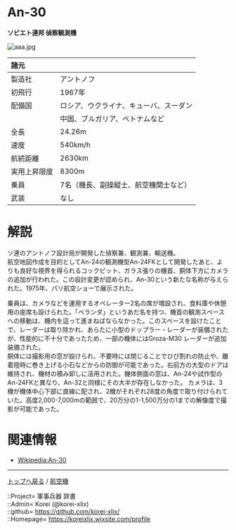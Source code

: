 # An-30
**ソビエト連邦 偵察観測機**

![aaa.jpg](https://bn02pap001files.storage.live.com/y4m-01CHeYTKa1Ny16ADa6wFM8fmwZUBjJqF3JbluTWnAkpWOz1oYpx8PCmWjoBtzcmzyDRUPTa6jApfbBpZMN239UCm_fF-IHhzD9hKqXWCZjATUAjjVo8SGND_x-vB92bvX2A1TuMFxHaG9bIJo16uWusC1MHS50zemZ2k1xX_laa4h4fQD4RX2nJ6EzhKfLK?width=640&height=407&cropmode=none)  
  


|諸元  |  |
|:--|:--|
|製造社  |アントノフ  |
|初飛行  |1967年  |
|配備国  |ロシア、ウクライナ、キューバ、スーダン  |
|        |中国、ブルガリア、ベトナムなど  |
|全長    |24.26m  |
|速度    |540km/h  |
|航続距離  |2630km  |
|実用上昇限度|8300m  |
|乗員    |7名（機長、副操縦士、航空機関士など）  |
|武装  |なし  |


# 解説
ソ連のアントノフ設計局が開発した偵察兼、観測兼、輸送機。  
航空地図作成を目的としてAn-24の観測機型An-24FKとして開発したあと、よりも良好な視界を得られるコックピット、ガラス張りの機首、胴体下方にカメラの追加が行われた。この設計変更が認められ、An-30という新たな名称が与えられた。1975年、パリ航空ショーで展示された。  
  
乗員は、カメラなどを運用するオペレーター2名の席が増設され、食料庫や休憩用の座席も設けられた。「ベランダ」というあだ名を持つ、機首の観測スペースへの移動は、機内を這って進まねばならなかった。このスペースを設けたことで、レーダーは取り除かれ、あらたに小型のドップラー・レーダーが装備されたが、性能的に不十分であったため、一部の機体にはGroza-M30 レーダーが追加装備された。  
胴体には撮影用の窓が設けられ、不要時には閉じることでひび割れの防止や、離着陸時に巻き上げる小石などからの防御が可能であった。右前方の大型のドアは維持され、機材の積み卸しに活用された。機体側面の窓は、An-24や試作型のAn-24FKと異なり、An-32と同様にその大半が存在しなかった。
カメラは、3機が機体中心下部に直線に配され、2機がそれぞれ28度の角度で取り付けられていた。高度2,000-7,000mの範囲で、20万分の1-1,500万分の1までの解像度で撮影が可能であった。  



# 関連情報
* [Wikipedia:An-30](https://bit.ly/34q8LP5)


***
[トップへ戻る](/readme.md) / [航空機](/plane/readme.md)  
  
::Project= 軍事兵器 辞書  
::Admin= Korei (@korei-xlix)  
::github= https://github.com/korei-xlix/  
::Homepage= https://koreixlix.wixsite.com/profile  
